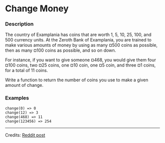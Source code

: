 # Change Money

### Description
The country of Examplania has coins that are worth 1, 5, 10, 25, 100, and 500 currency units. At the Zeroth Bank of Examplania, you are trained to make various amounts of money by using as many ¤500 coins as possible, then as many ¤100 coins as possible, and so on down.

For instance, if you want to give someone ¤468, you would give them four ¤100 coins, two ¤25 coins, one ¤10 coin, one ¤5 coin, and three ¤1 coins, for a total of 11 coins.

Write a function to return the number of coins you use to make a given amount of change.

### Examples
```
change(0) => 0
change(12) => 3
change(468) => 11
change(123456) => 254
```
---
Credits: [Reddit post](https://www.reddit.com/r/dailyprogrammer/comments/nucsik/20210607_challenge_393_easy_making_change/)
